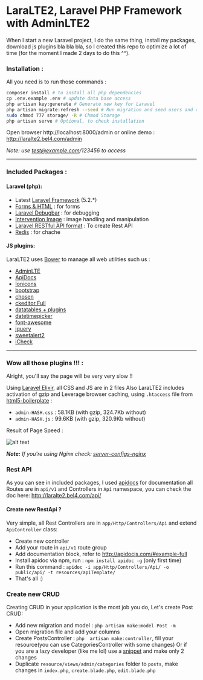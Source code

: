 # LaraLTE2, Laravel PHP Framework with AdminLTE2


When I start a new Laravel project, I do the same thing, install my packages, download js plugins bla bla bla, so I created this repo to optimize a lot of time (for the moment I made 2 days to do this ^^).


### Installation :
All you need is to run those commands :
```bash
composer install # to install all php dependencies
cp .env.example .env # update data base access
php artisan key:generate # Generate new key for Laravel
php artisan migrate:refresh --seed # Run migration and seed users and categories for testing
sudo chmod 777 storage/ -R # Chmod Storage
php artisan serve # Optional, to check installation

```

Open browser http://localhost:8000/admin or online demo : http://laralte2.bel4.com/admin

_Note: use test@example.com/123456 to access_

***

### Included Packages :
#### Laravel (php):

* Latest [Laravel Framework](https://github.com/laravel/laravel/) (5.2.*)
* [Forms & HTML](https://github.com/laravelcollective/html) : for forms
* [Laravel Debugbar](https://github.com/barryvdh/laravel-debugbar) : for debugging
* [Intervention Image](https://github.com/intervention/image) : image handling and manipulation
* [Laravel RESTful API format](https://github.com/teepluss/laravel-restable) : To create Rest API
* [Redis](https://github.com/nrk/predis.git) : for chache

#### JS plugins:
LaraLTE2 uses [Bower](http://bower.io/) to manage all web utilities such us : 

* [AdminLTE](https://github.com/almasaeed2010/AdminLTE)
* [ApiDocs](https://github.com/apidoc/apidoc)
* [Ionicons](https://github.com/driftyco/ionicons)
* [bootstrap](https://github.com/twbs/bootstrap)
* [chosen](https://github.com/harvesthq/bower-chosen)
* [ckeditor Full](https://github.com/ckeditor/ckeditor-releases)
* [datatables + plugins](https://github.com/DataTables/DataTables)
* [datetimepicker](https://github.com/xdan/datetimepicker)
* [font-awesome](https://github.com/FortAwesome/Font-Awesome)
* [jquery](https://github.com/jquery/jquery)
* [sweetalert2](https://github.com/limonte/sweetalert2)
* [iCheck](https://github.com/fronteed/iCheck)

***

### Wow all those plugins !!! :
Alright, you'll say the page will be very very slow !!

Using [Laravel Elixir](https://github.com/laravel/elixir/), all CSS and JS are in 2 files Also LaraLTE2 includes activation of gzip and Leverage browser caching, using `.htaccess` file from [html5-boilerplate](https://github.com/h5bp/html5-boilerplate) :

* `admin-HASH.css` : 58.1KB (with gzip, 324.7Kb without)
* `admin-HASH.js` : 99.6KB (with gzip, 320.9Kb without)



Result of Page Speed :

![alt text](http://storage2.static.itmages.com/i/16/0602/h_1464877446_8945299_e45f066c58.png "Logo Title Text 1")


*__Note:__ If you're using Nginx check: [server-configs-nginx](https://github.com/h5bp/server-configs-nginx)*



### Rest API
As you can see in included packages, I used [apidocs](http://apidocjs.com/) for documentation all Routes are in `api/v1` and Controllers in `Api` namespace, you can check the doc here: http://laralte2.bel4.com/api/

#### Create new RestApi ?
Very simple, all Rest Controllers are in `app/Http/Controllers/Api` and extend `ApiController` class:

* Create new controller 
* Add your route in `api/v1` route group
* Add documentation block, refer to http://apidocjs.com/#example-full
* Install apidoc via npm, run : `npm install apidoc -g` (only first time)
* Run this command : `apidoc -i app/Http/Controllers/Api/ -o public/api/ -t resources/apiTemplate/`
* That's all :)


### Create new CRUD
Creating CRUD in your application is the most job you do, Let's create Post CRUD:

* Add new migration and model : `php artisan make:model Post -m`
* Open migration file and add your columns
* Create PostsController : `php  artisan make:controller`, fill your resource(you can use CategoriesController with some changes) Or if you are a lazy developer (like me lol) use a [snippet](https://github.com/kossa/st-snippets/blob/master/kossa_php/Laravel/lcontroller.sublime-snippet) and make only 2 changes
* Duplicate `resource/views/admin/categories` folder to `posts`, make changes in `index.php`, `create.blade.php`, `edit.blade.php`

